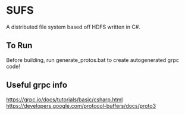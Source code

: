 # SUFS
A distributed file system based off HDFS written in C#.

## To Run
Before building, run generate_protos.bat to create autogenerated grpc code!

## Useful grpc info
https://grpc.io/docs/tutorials/basic/csharp.html
https://developers.google.com/protocol-buffers/docs/proto3